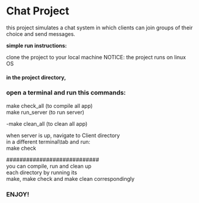 # Chat Project

this project simulates a chat system
in which clients can join groups of
their choice and send messages.

**simple run instructions:**

clone the project to your local machine
NOTICE: the project runs on linux OS

#### in the project directory,
### open a terminal and run this commands:

make check_all (to compile all app)  
make run_server (to run server)
  
-make clean_all (to clean all app)  

when server is up, navigate to Client directory  
in a different terminal\tab and run:  
make check

############################  
you can compile, run and clean up   
each directory by running its  
make, make check and make clean
correspondingly

### ENJOY!